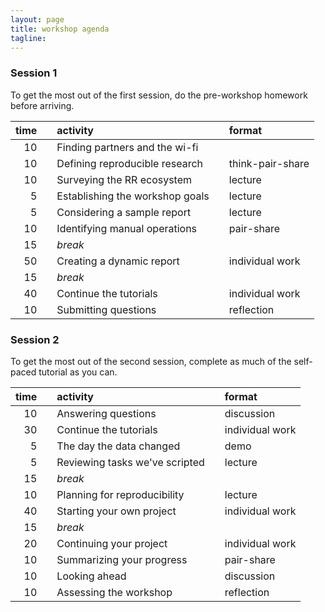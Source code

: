 ```yaml
---
layout: page
title: workshop agenda
tagline: 
---
```


### Session 1

To get the most out of the first session, do the pre-workshop homework before arriving.

|  time|     | activity                        |     | format           |
|-----:|-----|:--------------------------------|-----|:-----------------|
|    10|     | Finding partners and the wi-fi  |     |                  |
|    10|     | Defining reproducible research  |     | think-pair-share |
|    10|     | Surveying the RR ecosystem      |     | lecture          |
|     5|     | Establishing the workshop goals |     | lecture          |
|     5|     | Considering a sample report     |     | lecture          |
|    10|     | Identifying manual operations   |     | pair-share       |
|    15|     | *break*                         |     |                  |
|    50|     | Creating a dynamic report       |     | individual work  |
|    15|     | *break*                         |     |                  |
|    40|     | Continue the tutorials          |     | individual work  |
|    10|     | Submitting questions            |     | reflection       |

### Session 2

To get the most out of the second session, complete as much of the self-paced tutorial as you can.

|  time|     | activity                       |     | format          |
|-----:|-----|:-------------------------------|-----|:----------------|
|    10|     | Answering questions            |     | discussion      |
|    30|     | Continue the tutorials         |     | individual work |
|     5|     | The day the data changed       |     | demo            |
|     5|     | Reviewing tasks we've scripted |     | lecture         |
|    15|     | *break*                        |     |                 |
|    10|     | Planning for reproducibility   |     | lecture         |
|    40|     | Starting your own project      |     | individual work |
|    15|     | *break*                        |     |                 |
|    20|     | Continuing your project        |     | individual work |
|    10|     | Summarizing your progress      |     | pair-share      |
|    10|     | Looking ahead                  |     | discussion      |
|    10|     | Assessing the workshop         |     | reflection      |
